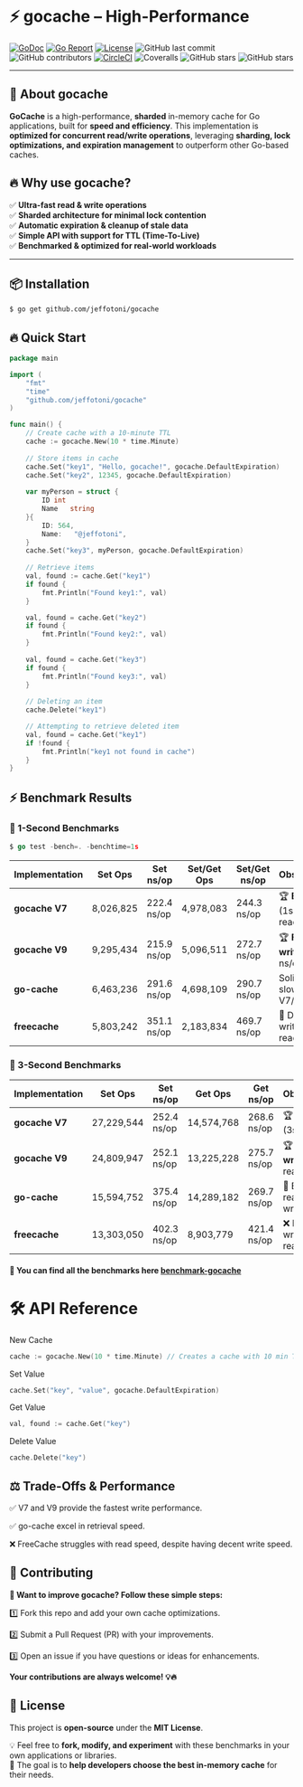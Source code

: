 # ⚡ gocache – High-Performance 

[![GoDoc](https://godoc.org/github.com/jeffotoni/gocache?status.svg)](https://godoc.org/github.com/jeffotoni/gocache) [![Go Report](https://goreportcard.com/badge/github.com/jeffotoni/gocache)](https://goreportcard.com/report/github.com/jeffotoni/gocache) [![License](https://img.shields.io/github/license/jeffotoni/gocache)](https://github.com/jeffotoni/gocache/blob/main/LICENSE) ![GitHub last commit](https://img.shields.io/github/last-commit/jeffotoni/gocache) ![GitHub contributors](https://img.shields.io/github/contributors/jeffotoni/gocache)
[![CircleCI](https://dl.circleci.com/status-badge/img/gh/jeffotoni/gocache/tree/main.svg?style=svg)](https://dl.circleci.com/status-badge/redirect/gh/jeffotoni/gocache/tree/main) 
![Coveralls](https://img.shields.io/coverallsCoverage/github/jeffotoni/gocache)
![GitHub stars](https://img.shields.io/github/forks/jeffotoni/gocache?style=social) 
![GitHub stars](https://img.shields.io/github/stars/jeffotoni/gocache)

---

## 🚀 About gocache

**GoCache** is a high-performance, **sharded** in-memory cache for Go applications, built for **speed and efficiency**. This implementation is **optimized for concurrent read/write operations**, leveraging **sharding, lock optimizations, and expiration management** to outperform other Go-based caches.

## 🔥 **Why use gocache?**  
✅ **Ultra-fast read & write operations**  
✅ **Sharded architecture for minimal lock contention**  
✅ **Automatic expiration & cleanup of stale data**  
✅ **Simple API with support for TTL (Time-To-Live)**  
✅ **Benchmarked & optimized for real-world workloads**

---

## 📦 Installation

```sh
$ go get github.com/jeffotoni/gocache
```
## 🔥 Quick Start

```go
package main

import (
	"fmt"
	"time"
	"github.com/jeffotoni/gocache"
)

func main() {
	// Create cache with a 10-minute TTL
	cache := gocache.New(10 * time.Minute)
	
	// Store items in cache
	cache.Set("key1", "Hello, gocache!", gocache.DefaultExpiration)
	cache.Set("key2", 12345, gocache.DefaultExpiration)
	
	var myPerson = struct {
		ID int
		Name   string
	}{
		ID: 564,
		Name:   "@jeffotoni",
	}
	cache.Set("key3", myPerson, gocache.DefaultExpiration)
	
	// Retrieve items
	val, found := cache.Get("key1")
	if found {
		fmt.Println("Found key1:", val)
	}

	val, found = cache.Get("key2")
	if found {
		fmt.Println("Found key2:", val)
	}
	
	val, found = cache.Get("key3")
	if found {
		fmt.Println("Found key3:", val)
	}
	
	// Deleting an item
	cache.Delete("key1")

	// Attempting to retrieve deleted item
	val, found = cache.Get("key1")
	if !found {
		fmt.Println("key1 not found in cache")
	}
}
```

## ⚡ Benchmark Results

### 🚀 1-Second Benchmarks

```go
$ go test -bench=. -benchtime=1s
```

| **Implementation** | **Set Ops**    | **Set ns/op** | **Set/Get Ops** | **Set/Get ns/op** | **Observations**                      |
|--------------------|----------------|---------------|-----------------|-------------------|---------------------------------------|
| **gocache V7**     | 8,026,825      | 222.4 ns/op   | 4,978,083       | 244.3 ns/op       | 🏆 **Best write** (1s), fast reads    |
| **gocache V9**     | 9,295,434      | 215.9 ns/op   | 5,096,511       | 272.7 ns/op       | 🏆 **Fastest write** (lowest ns/op)   |
| **go-cache**       | 6,463,236      | 291.6 ns/op   | 4,698,109       | 290.7 ns/op       | Solid library, slower than V7/V9      |
| **freecache**      | 5,803,242      | 351.1 ns/op   | 2,183,834       | 469.7 ns/op       | 🚀 Decent writes, poor reads          |

### 🚀 3-Second Benchmarks

| **Implementation** | **Set Ops**     | **Set ns/op** | **Get Ops**     | **Get ns/op** | **Observations**                     |
|--------------------|-----------------|---------------|-----------------|---------------|--------------------------------------|
| **gocache V7**     | 27,229,544      | 252.4 ns/op   | 14,574,768      | 268.6 ns/op   | 🏆 **Best write** (3s)               |
| **gocache V9**     | 24,809,947      | 252.1 ns/op   | 13,225,228      | 275.7 ns/op   | 🏆 **Very fast write**, good read    |
| **go-cache**       | 15,594,752      | 375.4 ns/op   | 14,289,182      | 269.7 ns/op   | 🚀 Excellent reads, slower writes    |
| **freecache**      | 13,303,050      | 402.3 ns/op   | 8,903,779       | 421.4 ns/op   | ❌ Decent write, slow read           |

#### 🚀 You can find all the benchmarks here [benchmark-gocache](https://github.com/jeffotoni/benchmark-gocache)

# 🛠 API Reference

New Cache
```go
cache := gocache.New(10 * time.Minute) // Creates a cache with 10 min TTL
```

Set Value
```go
cache.Set("key", "value", gocache.DefaultExpiration)
```

Get Value
```go
val, found := cache.Get("key")
```

Delete Value
```go
cache.Delete("key")
```

## ⚖️ Trade-Offs & Performance

✅ V7 and V9 provide the fastest write performance.

✅ go-cache excel in retrieval speed.

❌ FreeCache struggles with read speed, despite having decent write speed.

## 🤝 Contributing

**🚀 Want to improve gocache? Follow these simple steps:**

 1️⃣ Fork this repo and add your own cache optimizations.

 2️⃣ Submit a Pull Request (PR) with your improvements.

 3️⃣ Open an issue if you have questions or ideas for enhancements.

**Your contributions are always welcome! 💡🔥**

## 📜 License

This project is **open-source** under the **MIT License**.

💡 Feel free to **fork, modify, and experiment** with these benchmarks in your own applications or libraries.  
🔬 The goal is to **help developers choose the best in-memory cache** for their needs.

